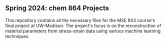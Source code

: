 ## Spring 2024: chem 864 Projects

This repository contains all the necessary files for the MSE 803 course's final project at UW-Madison. The project's focus is on the reconstruction of material parameters from stress-strain data using various machine learning techniques.

